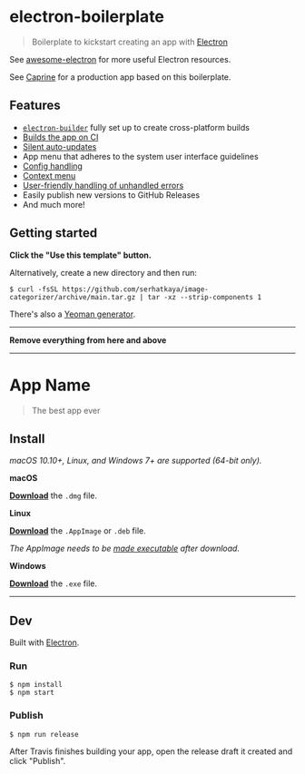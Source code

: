 # electron-boilerplate

> Boilerplate to kickstart creating an app with [Electron](https://github.com/electron/electron)

See [awesome-electron](https://github.com/sindresorhus/awesome-electron) for more useful Electron resources.

See [Caprine](https://github.com/sindresorhus/caprine) for a production app based on this boilerplate.

## Features

- [`electron-builder`](https://www.electron.build) fully set up to create cross-platform builds
- [Builds the app on CI](https://www.electron.build/multi-platform-build.html)
- [Silent auto-updates](https://www.electron.build/auto-update.html)
- App menu that adheres to the system user interface guidelines
- [Config handling](https://github.com/sindresorhus/electron-store)
- [Context menu](https://github.com/sindresorhus/electron-context-menu)
- [User-friendly handling of unhandled errors](https://github.com/sindresorhus/electron-unhandled)
- Easily publish new versions to GitHub Releases
- And much more!

## Getting started

**Click the "Use this template" button.**

Alternatively, create a new directory and then run:

```
$ curl -fsSL https://github.com/serhatkaya/image-categorizer/archive/main.tar.gz | tar -xz --strip-components 1
```

There's also a [Yeoman generator](https://github.com/sindresorhus/generator-electron).

---

**Remove everything from here and above**

---

# App Name

> The best app ever

## Install

_macOS 10.10+, Linux, and Windows 7+ are supported (64-bit only)._

**macOS**

[**Download**](https://github.com/user/repo/releases/latest) the `.dmg` file.

**Linux**

[**Download**](https://github.com/user/repo/releases/latest) the `.AppImage` or `.deb` file.

_The AppImage needs to be [made executable](http://discourse.appimage.org/t/how-to-make-an-appimage-executable/80) after download._

**Windows**

[**Download**](https://github.com/user/repo/releases/latest) the `.exe` file.

---

## Dev

Built with [Electron](https://electronjs.org).

### Run

```
$ npm install
$ npm start
```

### Publish

```
$ npm run release
```

After Travis finishes building your app, open the release draft it created and click "Publish".
